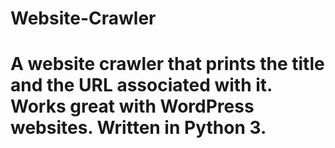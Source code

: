 # Website-Crawler
# A website crawler that prints the title and the URL associated with it. Works great with WordPress websites. Written in Python 3.
